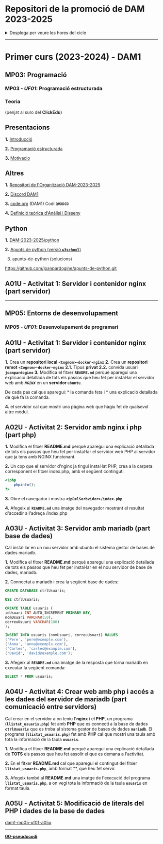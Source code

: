 # Repositori de la promoció de DAM 2023-2025

<details><summary>Desplega per veure les hores del cicle</summary>

## Curs 1r de DAM

|Mòduls professionals|Hores|
|----|----:|
|*MP01*: **Muntatge i manteniment d'equips**|```132``` h.|
|*MP01* - **Sistemes informàtics**|```121``` h.|
|*MP02* - **Bases de dades**|```110``` h.|
|*MP03* - **Programació**|```187``` h.|
|*MP04* - **Llenguatges de marques i sistemes de gestió d’informació**|```77``` h.|
|*MP05* - **Entorns de desenvolupament**|```55``` h.|
|*MP06* - **Accés a dades**|```88``` h.|
|*MP11* - **Formació i orientació laboral**|```66``` h.|
|*MP12* - **Empresa i iniciativa emprenedora**|```66``` h.|
|*MP15* - **Game design**|```33``` h.|
|*MP16* - **Disseny 2D i 3D**|```88``` h.|
|**Total primer curs**|**```891```** h.|

## Curs 2n de DAM
|Mòduls professionals|Hores|
|----|----:|
|*MP07* - Desenvolupament d’interfícies|```88``` h.|
|*MP08* - Programació multimèdia i dispositius mòbils|```77``` h.|
|*MP09* - Programació de serveis i processos|```55``` h.|
|*MP10* - Sistemes de gestió empresarial|```55``` h.|
|*MP13* - Projecte|```297``` h.|
|*MP17* - Programació de videojocs 2D i 3D|```154``` h.|
|*MP14* - Formació en centres de treball|```383``` h.|
|**Total segon curs**|**```1109```** h.|

## Cicle de DAM

|Curs|Hores|
|----|----:|
|*Total primer curs*|**```891```**|
|*Total segon curs*|**```1109```**|
|**Total cicle**|**```2000```**|


## [DECRET 260/2013, de 3 de desembre, pel qual s'estableix el currículum del cicle formatiu de grau superior de desenvolupament d'aplicacions multiplataforma](https://portaldogc.gencat.cat/utilsEADOP/PDF/6516/1328538.pdf)

</details>

<hr>

# Primer curs (2023-2024) - DAM1

## MP03: **Programació**

### MP03 - ***UF01***: Programació estructurada

### Teoria

(penjat al suro del **ClickEdu**) 

## Presentacions

**1.** [Introducció](https://github.com/DAM-2023-2025/.github/blob/main/profile/documents/DAM_MP03_0001_UF01_Introduccio.pdf)

**2.** [Programació estructurada](https://github.com/DAM-2023-2025/.github/blob/main/profile/documents/DAM_MP03_0004_UF01_Programacio_Estructurada.pdf)

**3.** [Motivacio](https://github.com/DAM-2023-2025/.github/blob/main/profile/documents/DAM_MP03_0003_UF01_Motivacio.pdf)

## Altres

**1.** [Repositori de l'Organització DAM-2023-2025](https://github.com/DAM-2023-2025)

**2.** [Discord DAM1](https://discord.com/invite/mE8mGTuM)

**3.** [code.org](code.org) (DAM1) Codi **```QVXDCD```**

**4.** [Definició teòrica d'Anàlisi i Disseny](https://github.com/DAM-2023-2025/dam1-mp03-definicio-d-analisi-i-disseny.git)

## Python

**1.** [DAM-2023-2025/python](https://github.com/DAM-2023-2025/python)

**2.** [Apunts de python (versió **```w3school```**)](https://joanpardogine.github.io/apunts-de-python/python-tutorial.html)

3) apunts-de-python (solucions)


https://github.com/joanpardogine/apunts-de-python.git

## A01U - Activitat 1: Servidor i contenidor nginx (part servidor)



<!--
### MP03 - ***UF02***: disseny modular

### MP03 - ***UF03***: fonaments de gestió de fitxers

### MP03 - ***UF04***: programació orientada a objectes (POO). Fonaments

### MP03 - ***UF05***: POO. Llibreries de classes fonamentals

### MP03 - ***UF06***: POO. Introducció a la persistència en BD
-->



<hr>

## MP05: **Entorns de desenvolupament**

### MP05 - ***UF01***: Desenvolupament de programari

## A01U - Activitat 1: Servidor i contenidor nginx (part servidor)

**1.**  Crea un **repositori local** **```<Cognom>-docker-nginx```**
**2.**  Crea un **repositori remot** **```<Cognom>-docker-nginx```**
**2.1.**  Tipus **privat**
**2.2.**  convida usuari **```joanpardogine```**
**3.**  Modifica el fitxer **```README.md```** perquè aparegui una explicació detallada de tots els passos que heu fet per instal·lar el servidor web amb ***```NGINX```*** en un **servidor ```ubuntu```**.

De cada pas cal que aparegui:
    * la comanda feta i
    * una explicació detallada de què fa la comanda.

**4.**  el servidor cal que mostri una pàgina web que hàgiu fet de qualsevol altre mòdul.


## A02U - Activitat 2: Servidor amb nginx i php (part php)

**1.** Modifica el fitxer **README.md** perquè aparegui una explicació detallada de tots els passos que heu fet per instal·lar el servidor web PHP al servidor que ja tens amb NGINX funcionant.

**2.** Un cop que el servidor d'nginx ja tingui instal·lat PHP, crea a la carpeta corresponent el fitxer index.php, amb el següent contingut:

```php
<?php
    phpinfo();
?>
```

**3.** Obre el navegador i mostra **```<ipDelSerbvidor>/index.php```**

**4.** Afegeix al **```README.md```** una imatge del navegador mostrant el resultat d'accedir a l'adreça <ipDelSerbvidor>/index.php

## A03U - Activitat 3: Servidor amb mariadb (part base de dades)

Cal instal·lar en un nou servidor amb ubuntu el sistema gestor de bases de dades mariadb.

**1.** Modifica el fitxer **README.md** perquè aparegui una explicació detallada de tots els passos que heu fet per instal·lar en el nou servidor de base de dades, mariadb.

**2.** Connectat a mariadb i crea la següent base de dades:

```sql
CREATE DATABASE ctrlUsuaris;

USE ctrlUsuaris;

CREATE TABLE usuaris (
idUsuari INT AUTO_INCREMENT PRIMARY KEY,
nomUsuari VARCHAR(50),
correuUsuari VARCHAR(100)
);

INSERT INTO usuaris (nomUsuari, correuUsuari) VALUES
('Pere', 'pere@exemple.com'),
('Anna', 'anna@exemple.com'),
('Carles', 'carles@example.com'),
('David', 'david@exemple.com');
```

**3.** Afegeix al **```README.md```** una imatge de la resposta que torna mariadb en executar la següent comanda:

```sql
SELECT * FROM usuaris;
```



## A04U - Activitat 4: Crear web amb php i accés a les dades del servidor de mariadb (part comunicació entre servidors)

Cal crear en el servidor a on teniu l'**nginx** i el **PHP**, un programa (**```llistat_usuaris.php```**) fet amb **PHP** que es connecti a la base de dades **```ctrlUsuaris```** que es troba al sistema gestor de bases de dades **```mariadb```**.
El programa (**```llistat_usuaris.php```**) fet amb **PHP** cal que mostri una taula amb tota la informació de la taula **```usuaris```**.

**1.** Modifica el fitxer **README.md** perquè aparegui una explicació detallada de **TOTS** els passos que heu fet assolir el que es demana a l'activitat.

**2.** En el fitxer **README.md** cal que aparegui el contingut del fitxer **```llistat_usuaris.php```**, amb format **, que heu fet servir.

**3.** Afegeix també al **README.md** una imatge de l'execució del programa **```llistat_usuaris.php```**, a on vegi tota la informació de la taula **```usuaris```** en format taula.


## A05U - Activitat 5: Modificació de literals del PHP i dades de la base de dades

[dam1-mp05-uf01-a05u](https://github.com/DAM-2023-2025/dam1-mp05-uf01-a05u.git)



<!-- ### MP05 - ***UF02***: Optimització de programari

### MP05 - ***UF03***: Introducció al disseny orientat a objectes -->



<hr>

[**00-pseudocodi**](https://github.com/DAM-2023-2025/00-pseudocodi)